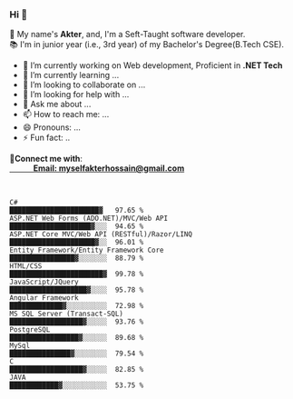 ### Hi 👋
<p>
  🧔 My name's <b>Akter</b>, and, I'm a Seft-Taught software developer.<br/>
  📚 I'm in junior year (i.e., 3rd year) of my Bachelor's Degree(B.Tech CSE).<br/>
</p>

- 🔭 I’m currently working on Web development, Proficient in <b>.NET Tech</b>
- 🌱 I’m currently learning ...
- 👯 I’m looking to collaborate on ...
- 🤔 I’m looking for help with ...
- 💬 Ask me about ...
- 📫 How to reach me: ...
- 😄 Pronouns: ...
- ⚡ Fun fact: ..
  
<p>
  🔗<b>Connect me with</b>:<br/>
  <b><a href="mailto:myselfakterhossain@gmail.com">&emsp;&emsp;&emsp;Email: </>myselfakterhossain@gmail.com</a></b>
</p><br/>
  
  <!--START_SECTION:waka-->
```text
C#                                                ██████████████████████▓   97.65 %
ASP.NET Web Forms (ADO.NET)/MVC/Web API           ████████████████████▓░░░  94.65 %
ASP.NET Core MVC/Web API (RESTful)/Razor/LINQ     █████████████████████▓░░  96.01 %
Entity Framework/Entity Framework Core            ████████████████▓░░░░░░░  88.79 %
HTML/CSS                                          ███████████████████████▓  99.78 %
JavaScript/JQuery                                 ███████████████████▓░░░░  95.78 %
Angular Framework                                 █████████████▓░░░░░░░░░░  72.98 %
MS SQL Server (Transact-SQL)                      ██████████████████▓░░░░░  93.76 %
PostgreSQL                                        █████████████████▓░░░░░░  89.68 %
MySql                                             ███████████████▓░░░░░░░░  79.54 %
C                                                 ██████████████████▓░░░░░  82.85 %
JAVA                                              ████████████▓░░░░░░░░░░░  53.75 %
```
<!--END_SECTION:waka-->
